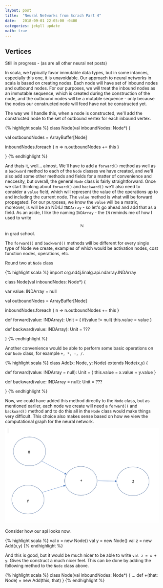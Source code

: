 ```yaml
---
layout: post
title:  "Neural Networks from Scrach Part 4"
date:   2018-09-01 22:05:00 -0400
categories: jekyll update
math: true
---
```


## Vertices

Still in progress - (as are all other neural net posts)

In scala, we typically favor immutable data types, but in some intances, especially this one, it is unavoidable.  Our approach to neural networks in scala is based on creating nodes.  Each node will have set of inbound nodes and outbound nodes.  For our purposes, we will treat the inbound nodes as an immutable sequence, which is created during the construction of the node, and the outbound nodes will be a mutable sequence - only because the nodes our constructed node will feed have not be constructed yet.  

The way we'll handle this, when a node is constructed, we'll add the constructed node to the set of outbound vertex for each inbound vertex.

{% highlight scala %}
class Node(val inboundNodes: Node*) {

  val outboundNodes = ArrayBuffer[Node]

  inboundNodes.foreach { n => n.outboundNodes += this }

}
{% endhighlight %}

And thats it, well... almost.  We'll have to add a `forward()` method as well as a `backward` method to each of the `Node` classes we have created, and we'll also add some other methods and fields for a matter of convenience and neccesity, but overall, the general `Node` class is fairly straightforward.  Once we start thinking about `forward()` and `backward()` we'll also need to consider a `value` field, which will represent the value of the operations up to and including the current node.  The `value` method is what will be forward propagated.  For our purposes, we know the `value` will be a matrix, moreover, is will be an ND4J `INDArray` - so let's go ahead and add that as a field.  As an aside, I like the naming `INDArray` - the `IN` reminds me of how I used to write $$\mathbb{N}$$ in grad school.  

The `forward()` and `backward()` methods will be different for every single type of Node we create, examples of which would be activation nodes, cost function nodes, operations, etc.  

Round two at `Node` class

{% highlight scala %}
import org.nd4j.linalg.api.ndarray.INDArray

class Node(val inboundNodes: Node*) {

  var value: INDArray = null

  val outboundNodes = ArrayBuffer[Node]

  inboundNodes.foreach { n => n.outboundNodes += this }

  def forward(value: INDArray): Unit = {
    if(value != null) this.value = value
  }

  def backward(value: INDArray): Unit = ???

}
{% endhighlight %}

Another convenience would be able to perform some basic operations on our `Node` class, for example `+, *, -, /`.  

{% highlight scala %}
class Add(x: Node, y: Node) extends Node(x,y) {

  def forward(value: INDArray = null): Unit = {
    this.value = x.value + y.value
  }

  def backward(value: INDArray = null): Unit = ???

}
{% endhighlight %}

Now, we could have added this method directly to the `Node` class, but as mentioned earlier, each node we create will need a `forward()` and `backward()` method and to do this all in the `Node` class would make things very difficult.  This choice also makes sense based on how we view the computational graph for the neural network.  

![add](/assets/add.png)

Consider how our api looks now.  

{% highlight scala %}
val x = new Node()
val y = new Node()
val z = new Add(x,y)
{% endhighlight %}

And this is good, but it would be much nicer to be able to write `val z = x + y`.  Gives the construct a much nicer feel.  This can be done by adding the following method to the `Node` class above.  

{% highlight scala %}
class Node(val inboundNodes: Node*) {
  ...
  def +(that: Node) = new Add(this, that)
}
{% endhighlight %}








<!-- Still need to work out an intro to computational graphs (later post)
calculus on computational graph (later post)
general design for the network
 * feedforward
 * backpropagation
mnist
gan on mnist -->
